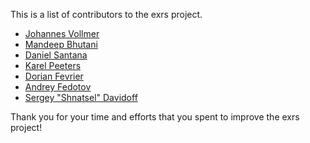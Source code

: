 This is a list of contributors to the exrs project.

* [Johannes Vollmer](https://github.com/johannesvollmer)
* [Mandeep Bhutani](https://github.com/mandeep)
* [Daniel Santana](https://github.com/dgsantana)
* [Karel Peeters](https://github.com/KarelPeeters)
* [Dorian Fevrier](https://github.com/Narann)
* [Andrey Fedotov](https://github.com/anfedotoff)
* [Sergey "Shnatsel" Davidoff](https://github.com/Shnatsel)

Thank you for your time and efforts that you spent to improve the exrs project!
